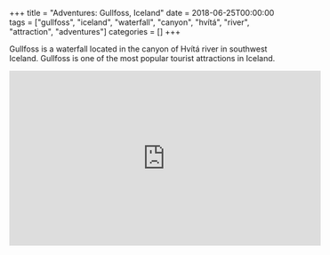 +++
title = "Adventures: Gullfoss, Iceland"
date = 2018-06-25T00:00:00
tags = ["gullfoss", "iceland", "waterfall", "canyon", "hvítá", "river", "attraction", "adventures"]
categories = []
+++


Gullfoss is a waterfall located in the canyon of Hvítá river in southwest Iceland. Gullfoss is one of the most popular tourist attractions in Iceland.

<iframe width="560" height="315" src="https://www.youtube.com/embed/j6ieg9C_Npw" frameborder="0" allow="autoplay; encrypted-media" allowfullscreen></iframe>
